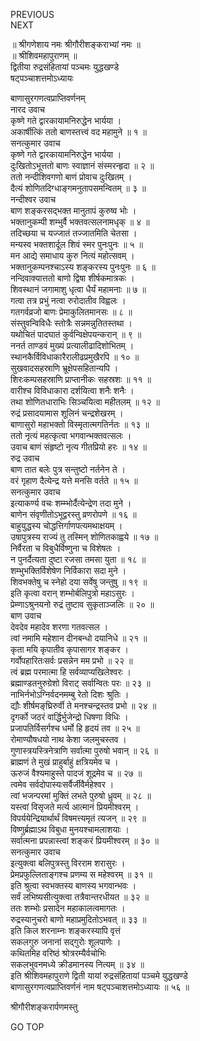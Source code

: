 PREVIOUS  
NEXT  
  
॥ श्रीगणेशाय नमः श्रीगौरीशङ्कराभ्यां नमः ॥  
॥ श्रीशिवमहापुराणम् ॥  
द्वितीया रुद्रसंहितायां पञ्चमः युद्धखण्डे  
षट्पञ्चाशत्तमोऽध्यायः  
  
  
बाणासुरगणत्वप्राप्तिवर्णनम्  
नारद उवाच  
कृष्णे गते द्वारकायामनिरुद्धेन भार्यया ।  
अकार्षीत्किं ततो बाणस्तत्त्वं वद महामुने ॥ १ ॥  
सनत्कुमार उवाच  
कृष्णे गते द्वारकायामनिरुद्धेन भार्यया ।  
दुःखितोऽभूत्ततो बाणः स्वाज्ञानं संस्मरन्हृदा ॥ २ ॥  
ततो नन्दीशिवगणो बाणं प्रोवाच दुःखितम् ।  
दैत्यं शोणितदिग्धाङ्‌गमनुतापसमन्वितम् ॥ ३ ॥  
नन्दीश्वर उवाच  
बाण शङ्करसद्‌भक्त मानुतापं कुरुष्व भोः ।  
भक्तानुकम्पी शम्भुर्वै भक्तवत्सलनामधृक् ॥ ४ ॥  
तदिच्छया च यज्जातं तज्जातमिति चेतसा ।  
मन्यस्व भक्तशार्दूल शिवं स्मर पुनःपुनः ॥ ५ ॥  
मन आद्ये समाधाय कुरु नित्यं महोत्सवम् ।  
भक्तानुकम्पनश्चाऽस्य शङ्करस्य पुनःपुनः ॥ ६ ॥  
नन्दिवाक्यात्ततो बाणो द्विषा शीर्षकमात्रकः ।  
शिवस्थानं जगामाशु धृत्वा धैर्यं महामनाः ॥ ७ ॥  
गत्वा तत्र प्रभुं नत्वा रुरोदातीव विह्वलः ।  
गतगर्वव्रजो बाणः प्रेमाकुलितमानसः ॥ ८ ॥  
संस्तुवन्विविधैः स्तोत्रैः सन्नमन्नुतितस्तथा ।  
यथोचितं पादघातं कुर्वन्विक्षेपयन्करान् ॥ ९ ॥  
ननर्त ताण्डवं मुख्यं प्रत्यालीढादिशोभितम् ।  
स्थानकैर्विविधाकारैरालीढप्रमुखैरपि ॥ १० ॥  
सुखवादसहस्राणि भ्रूक्षेपसहितान्यपि ।  
शिरःकम्पसहस्राणि प्राप्तानीकः सहस्रशः ॥ ११ ॥  
वारीश्च विविधाकारा दर्शयित्वा शनैः शनैः ।  
तथा शोणितधाराभिः सिञ्चयित्वा महीतलम् ॥ १२ ॥  
रुद्रं प्रसादयामास शूलिनं चन्द्रशेखरम् ।  
बाणासुरो महाभक्तो विस्मृतात्मगतिर्नतः ॥ १३ ॥  
ततो नृत्यं महत्कृत्वा भगवान्भक्तवत्सलः ।  
उवाच बाणं संहृष्टो नृत्य गीतप्रियो हरः ॥ १४ ॥  
रुद्र उवाच  
बाण तात बलेः पुत्र सन्तुष्टो नर्तनेन ते ।  
वरं गृहाण दैत्येन्द्र यत्ते मनसि वर्तते ॥ १५ ॥  
सनत्कुमार उवाच  
इत्याकर्ण्य वचः शम्म्भोर्दैत्येन्द्रेण तदा मुने ।  
बाणेन संवृणीतोऽभूद्वरस्तु व्रणरोपणे ॥ १६ ॥  
बाहुयुद्धस्य चोद्धत्तिर्गाणपत्यमथाक्षयम् ।  
उषापुत्रस्य राज्यं तु तस्मिन् शोणितकाह्वये ॥ १७ ॥  
निर्वैरता च विबुधैर्विष्णुना च विशेषतः ।  
न पुनर्दैत्यता दुष्टा रजसा तमसा युता ॥ १८ ॥  
शम्भुभक्तिर्विशेषेण निर्विकारा सदा मुने ।  
शिवभक्तेषु च स्नेहो दया सर्वेषु जन्तुषु ॥ १९ ॥  
इति कृत्वा वरान् शम्भोर्बलिपुत्रो महाऽसुरः ।  
प्रेम्णाऽश्रुनयनो रुद्रं तुष्टाव सुकृताञ्जलिः ॥ २० ॥  
बाण उवाच  
देवदेव महादेव शरणा गतवत्सल ।  
त्वां नमामि महेशान दीनबन्धो दयानिधे ॥ २१ ॥  
कृता मयि कृपातीव कृपासागर शङ्कर ।  
गर्वोपहारितःसर्वः प्रसन्नेन मम प्रभो ॥ २२ ॥  
त्वं ब्रह्म परमात्मा हि सर्वव्याप्यखिलेश्वरः ।  
ब्रह्माण्डतनुरुग्रेशो विराट् सर्वान्वितः परः ॥ २३ ॥  
नाभिर्नभोऽग्निर्वदनमम्बु रेतो दिशः श्रुतिः ।  
द्यौः शीर्षमङ्‌घ्रिरुर्वी ते मनश्चन्द्रस्तव प्रभो ॥ २४ ॥  
दृगर्को जठरं वार्द्धिर्भुजेन्द्रो धिषणा विधिः ।  
प्रजापतिर्विसर्गश्च धर्मो हि हृदयं तव ॥ २५ ॥  
रोमाण्यौषधयो नाथ केशा जलमुचस्तव ।  
गुणास्त्रयस्त्रिनेत्राणि सर्वात्मा पुरुषो भवान् ॥ २६ ॥  
ब्राह्मणं ते मुखं प्राहुर्बाहुं क्षत्रियमेव च ।  
ऊरुजं वैश्यमाहुस्ते पादजं शूद्रमेव च ॥ २७ ॥  
त्वमेव सर्वदोपास्यःसर्वैर्जीवैर्महेश्वर ।  
त्वां भजन्परमां मुक्तिं लभते पुरुषो ध्रुवम् ॥ २८ ॥  
यस्त्वां विसृजते मर्त्य आत्मानं प्रियमीश्वरम् ।  
विपर्ययेन्द्रियार्थार्थं विषमत्त्यमृतं त्यजन् ॥ २९ ॥  
विष्णुर्ब्रह्माऽथ विबुधा मुनयश्चामलाशयाः ।  
सर्वात्मना प्रपन्नास्त्वां शङ्करं प्रियमीश्वरम् ॥ ३० ॥  
सनत्कुमार उवाच  
इत्युक्त्वा बलिपुत्रस्तु विरराम शरासुरः ।  
प्रेमप्रफुल्लिताङ्‌गश्च प्रणम्य स महेश्वरम् ॥ ३१ ॥  
इति श्रुत्वा स्वभक्तस्य बाणस्य भगवान्भवः ।  
सर्वं लभिष्यसीत्युक्त्वा तत्रैवान्तरधीयत ॥ ३२ ॥  
ततः शम्भोः प्रसादेन महाकालत्वमागतः ।  
रुद्रस्यानुचरो बाणो महाप्रमुदितोऽभवत् ॥ ३३ ॥  
इति किल शरनाम्नः शङ्करस्यापि वृत्तं  
    सकलगुरु जनानां सद्‌गुरोः शूलपाणेः ।  
कथितमिह वरिष्ठं श्रोत्ररम्यैर्वचोभिः  
    सकलभुवनमध्ये क्रीडमानस्य नित्यम् ॥ ३४ ॥  
इति श्रीशिवमहापुराणे द्विती यायां रुद्रसंहितायां पञ्चमे युद्धखण्डे  
बाणासुरगणत्वप्राप्तिवर्णनं नाम षट्पञ्चाशत्तमोऽध्यायः ॥ ५६ ॥  
  
  
श्रीगौरीशङ्करार्पणमस्तु  
  
GO TOP
